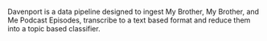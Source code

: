 Davenport is a data pipeline designed to ingest My Brother, My Brother, and Me Podcast Episodes, transcribe to a text based format and reduce them into a topic based classifier. 

